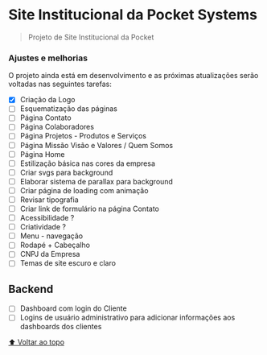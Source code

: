 # Site Institucional da Pocket Systems

> Projeto de Site Institucional da Pocket

### Ajustes e melhorias

O projeto ainda está em desenvolvimento e as próximas atualizações serão voltadas nas seguintes tarefas:

- [x] Criação da Logo
- [ ] Esquematização das páginas
- [ ] Página Contato
- [ ] Página Colaboradores
- [ ] Página Projetos - Produtos e Serviços
- [ ] Página Missão Visão e Valores / Quem Somos
- [ ] Página Home
- [ ] Estilização básica nas cores da empresa
- [ ] Criar svgs para background
- [ ] Elaborar sistema de parallax para background
- [ ] Criar página de loading com animação
- [ ] Revisar tipografia
- [ ] Criar link de formulário na página Contato
- [ ] Acessibilidade ?
- [ ] Criatividade ?
- [ ] Menu - navegação
- [ ] Rodapé + Cabeçalho
- [ ] CNPJ da Empresa
- [ ] Temas de site escuro e claro

## Backend
- [ ] Dashboard com login do Cliente
- [ ] Logins de usuário administrativo para adicionar informações aos dashboards dos clientes

[⬆ Voltar ao topo](#nome-do-projeto)<br>